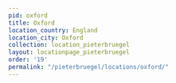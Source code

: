 ```yaml
---
pid: oxford
title: Oxford
location_country: England
location_city: Oxford
collection: location_pieterbruegel
layout: locationpage_pieterbruegel
order: '19'
permalink: "/pieterbruegel/locations/oxford/"
---
```

